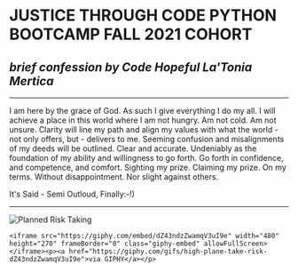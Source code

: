 # **JUSTICE THROUGH CODE PYTHON BOOTCAMP FALL 2021 COHORT**

## *brief confession by Code Hopeful La'Tonia Mertica*
---

I am here by the grace of God. As such I give everything I do my all. I will achieve a place in this world where I am not hungry. Am not cold. Am not unsure. Clarity will line my path and align my values with what the world - not only offers, but - delivers to me. Seeming confusion and misalignments of my deeds will be outlined. Clear and accurate. Undeniably as the foundation of my ability and willingness to go forth. Go forth in confidence, and competence, and comfort. Sighting my prize. Claiming my prize. On my terms. Without disappointment. Nor slight against others.

It's Said - Semi Outloud, Finally:-!)

---


[//]: # (GIF CODE THAT SHOULD WORK IN MARKDOWN)
![Planned Risk Taking](https://media.giphy.com/media/dZ43ndzZwamqV3uI9e/giphy.gif)


[//]: # (ALMOST POSITIVE THIS EMBED CODE DOES NOT WORK IN MARKDOWN)
`<iframe src="https://giphy.com/embed/dZ43ndzZwamqV3uI9e" width="480" height="270" frameBorder="0" class="giphy-embed" allowFullScreen></iframe><p><a href="https://giphy.com/gifs/high-plane-take-risk-dZ43ndzZwamqV3uI9e">via GIPHY</a></p>`
